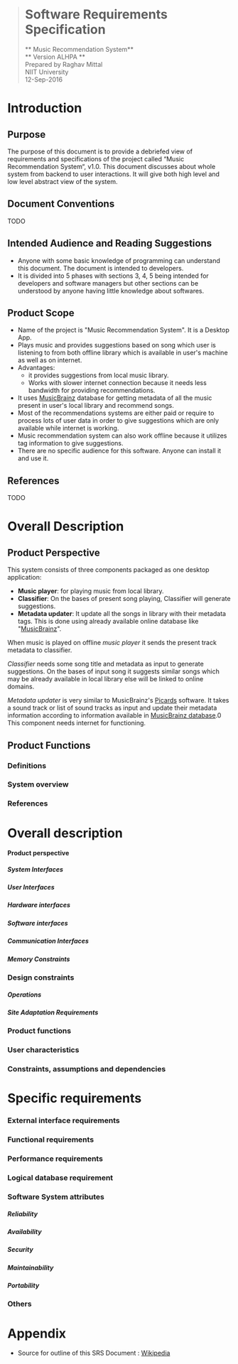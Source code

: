 
> # Software Requirements Specification
> ** Music Recommendation System**  
> ** Version ALHPA **  
> Prepared by Raghav Mittal  
> NIIT University  
> 12-Sep-2016

# Introduction

## Purpose
The purpose of this document is to provide a debriefed view of requirements and specifications of the project called “Music Recommendation System“, v1.0. This document discusses about whole system from backend to user interactions. It will give both high level and low level abstract view of the system.

## Document Conventions
  TODO

## Intended Audience and Reading Suggestions
* Anyone with some basic knowledge of programming can understand this document. The document is intended to developers.
* It is divided into 5 phases with sections 3, 4, 5 being intended for developers and software managers but other sections can be understood by anyone having little knowledge about softwares.

## Product Scope
* Name of the project is "Music Recommendation System". It is a Desktop App.
* Plays music and provides suggestions based on song which user is listening to from both offline library which is available in user's machine as well as on internet.
* Advantages:
  * it provides suggestions from local music library.
  * Works with slower internet connection because it needs less bandwidth for providing recommendations.
* It uses [MusicBrainz][musicbrainz-website] database for getting metadata of all the music present in user's local library and recommend songs.
* Most of the recommendations systems are either paid or require to process lots of user data in order to give suggestions which are only available while internet is working.
* Music recommendation system can also work offline because it utilizes tag information to give suggestions.
* There are no specific audience for this software. Anyone can install it and use it.

## References
 TODO

# Overall Description

## Product Perspective
This system consists of three components packaged as one desktop application:
* **Music player**: for playing music from local library.
* **Classifier**: On the bases of present song playing, Classifier will generate suggestions.
* **Metadata updater**: It update all the songs in library with their metadata tags. This is done using already available online database like "[MusicBrainz][musicbrainz-website]".  

When music is played on offline _music player_ it sends the present track metadata to classifier.  

_Classifier_ needs some song title and metadata as input to generate suggestions. On the bases of
input song it suggests similar songs which may be already available in local library else will be linked to online domains.

_Metadata updater_ is very similar to MusicBrainz's [Picards][picards-website] software. It takes a sound track or list of sound tracks as input and update their metadata information according to information available in [MusicBrainz database][musicbrainz-database-website].0 This component needs internet for functioning.

## Product Functions


### Definitions
### System overview
### References
# Overall description
#### Product perspective
##### System Interfaces
##### User Interfaces
##### Hardware interfaces
##### Software interfaces
##### Communication Interfaces
##### Memory Constraints
### Design constraints
##### Operations
##### Site Adaptation Requirements
### Product functions
### User characteristics
### Constraints, assumptions and dependencies
# Specific requirements
### External interface requirements
### Functional requirements
### Performance requirements
### Logical database requirement
### Software System attributes
##### Reliability
##### Availability
##### Security
##### Maintainability
##### Portability
### Others
# Appendix
- Source for outline of this SRS Document : [Wikipedia](https://en.wikipedia.org/wiki/Software_requirements_specification#Structure)

[musicbrainz-website]: https://musicbrainz.org
[musicbrainz-database-website]: https://musicbrainz.org/doc/MusicBrainz_Database
[picards-website]: https://picard.musicbrainz.org
